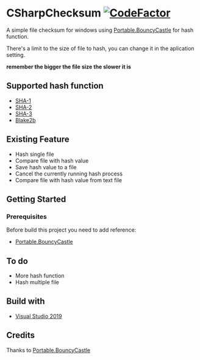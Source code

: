# CSharpChecksum [![CodeFactor](https://www.codefactor.io/repository/github/shiroechi/csharpchecksum/badge)](https://www.codefactor.io/repository/github/shiroechi/csharpchecksum)

A simple file checksum for windows using [Portable.BouncyCastle](https://github.com/onovotny/bc-csharp) for hash function.

There's a limit to the size of file to hash, you can change it in the aplication setting.

**remember the bigger the file size the slower it is**

## Supported hash function
* [SHA-1](https://en.wikipedia.org/wiki/SHA-1)
* [SHA-2](https://en.wikipedia.org/wiki/SHA-2)
* [SHA-3](https://en.wikipedia.org/wiki/SHA-3)
* [Blake2b](https://en.wikipedia.org/wiki/BLAKE_(hash_function))

## Existing Feature
* Hash single file
* Compare file with hash value
* Save hash value to a file
* Cancel the currently running hash process
* Compare file with hash value from text file

## Getting Started

### Prerequisites
Before build this project you need to add reference:
* [Portable.BouncyCastle](https://www.nuget.org/packages/Portable.BouncyCastle/)

## To do
* More hash function
* Hash multiple file

## Build with
* [Visual Studio 2019](https://visualstudio.microsoft.com/downloads/)

## Credits
Thanks to [Portable.BouncyCastle](https://github.com/onovotny/bc-csharp)

